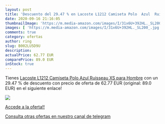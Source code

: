 ```yaml
---
layout: post
title: 'Descuento del 29.47 % en Lacoste L1212 Camiseta Polo  Azul  Ruiss'
date: 2020-09-16 21:16:05
thumbnailImage: 'https://m.media-amazon.com/images/I/31x6U+392HL._SL200_.jpg'
images: [ 'https://m.media-amazon.com/images/I/31x6U+392HL._SL200_.jpg' ]
comments: true
category: ofertas
author: ring
slug: B002LU5D9U
description:
actualPrice: 62.77 EUR
comparePrice: 89.0 EUR
inStock: true
---
```


Tienes [Lacoste L1212 Camiseta Polo  Azul  Ruisseau   XS para Hombre](https://www.amazon.com/dp/B002LU5D9U/?tag=redken08-20) con un 29.47 % de descuento con precio de oferta de 62.77 EUR (original: 89.0 EUR) en el siguiente enlace!

[![](https://m.media-amazon.com/images/I/31x6U+392HL._SL200_.jpg)](https://www.amazon.com/dp/B002LU5D9U/?tag=redken08-20)

[Accede a la oferta!!](https://www.amazon.com/dp/B002LU5D9U/?tag=redken08-20)

[Consulta otras ofertas en nuestro canal de telegram](https://t.me/s/ofertas25)
